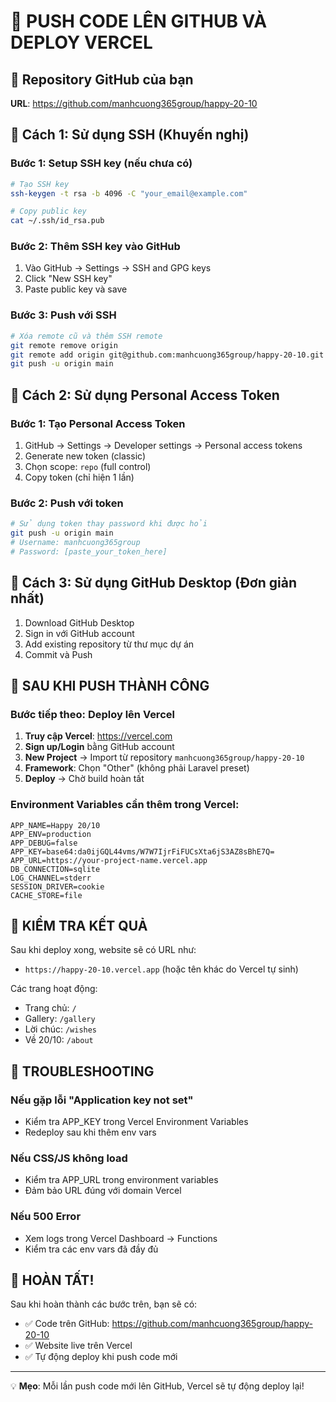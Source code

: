 # 🚀 PUSH CODE LÊN GITHUB VÀ DEPLOY VERCEL

## 📂 Repository GitHub của bạn
**URL**: https://github.com/manhcuong365group/happy-20-10

## 🔐 Cách 1: Sử dụng SSH (Khuyến nghị)

### Bước 1: Setup SSH key (nếu chưa có)
```bash
# Tạo SSH key
ssh-keygen -t rsa -b 4096 -C "your_email@example.com"

# Copy public key
cat ~/.ssh/id_rsa.pub
```

### Bước 2: Thêm SSH key vào GitHub
1. Vào GitHub → Settings → SSH and GPG keys
2. Click "New SSH key"
3. Paste public key và save

### Bước 3: Push với SSH
```bash
# Xóa remote cũ và thêm SSH remote
git remote remove origin
git remote add origin git@github.com:manhcuong365group/happy-20-10.git
git push -u origin main
```

## 🔐 Cách 2: Sử dụng Personal Access Token

### Bước 1: Tạo Personal Access Token
1. GitHub → Settings → Developer settings → Personal access tokens
2. Generate new token (classic)
3. Chọn scope: `repo` (full control)
4. Copy token (chỉ hiện 1 lần)

### Bước 2: Push với token
```bash
# Sử dụng token thay password khi được hỏi
git push -u origin main
# Username: manhcuong365group
# Password: [paste_your_token_here]
```

## 🔐 Cách 3: Sử dụng GitHub Desktop (Đơn giản nhất)

1. Download GitHub Desktop
2. Sign in với GitHub account
3. Add existing repository từ thư mục dự án
4. Commit và Push

## 🚀 SAU KHI PUSH THÀNH CÔNG

### Bước tiếp theo: Deploy lên Vercel

1. **Truy cập Vercel**: https://vercel.com
2. **Sign up/Login** bằng GitHub account
3. **New Project** → Import từ repository `manhcuong365group/happy-20-10`
4. **Framework**: Chọn "Other" (không phải Laravel preset)
5. **Deploy** → Chờ build hoàn tất

### Environment Variables cần thêm trong Vercel:
```env
APP_NAME=Happy 20/10
APP_ENV=production
APP_DEBUG=false
APP_KEY=base64:da0ijGQL44vms/W7W7IjrFiFUCsXta6jS3AZ8sBhE7Q=
APP_URL=https://your-project-name.vercel.app
DB_CONNECTION=sqlite
LOG_CHANNEL=stderr
SESSION_DRIVER=cookie
CACHE_STORE=file
```

## 🎯 KIỂM TRA KẾT QUẢ

Sau khi deploy xong, website sẽ có URL như:
- `https://happy-20-10.vercel.app` (hoặc tên khác do Vercel tự sinh)

Các trang hoạt động:
- Trang chủ: `/`
- Gallery: `/gallery`
- Lời chúc: `/wishes`
- Về 20/10: `/about`

## 🔧 TROUBLESHOOTING

### Nếu gặp lỗi "Application key not set"
- Kiểm tra APP_KEY trong Vercel Environment Variables
- Redeploy sau khi thêm env vars

### Nếu CSS/JS không load
- Kiểm tra APP_URL trong environment variables
- Đảm bảo URL đúng với domain Vercel

### Nếu 500 Error
- Xem logs trong Vercel Dashboard → Functions
- Kiểm tra các env vars đã đầy đủ

## 🎉 HOÀN TẤT!

Sau khi hoàn thành các bước trên, bạn sẽ có:
- ✅ Code trên GitHub: https://github.com/manhcuong365group/happy-20-10
- ✅ Website live trên Vercel
- ✅ Tự động deploy khi push code mới

---

💡 **Mẹo**: Mỗi lần push code mới lên GitHub, Vercel sẽ tự động deploy lại!
